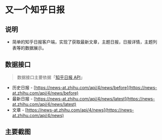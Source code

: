 # 又一个知乎日报

## 说明
- 简单的知乎日报客户端，实现了获取最新文章，主题日报，日报详情，主题列表等的数据展示。

## 数据接口

> 数据接口主要依据「[知乎日报 API](https://github.com/izzyleung/ZhihuDailyPurify/wiki/%E7%9F%A5%E4%B9%8E%E6%97%A5%E6%8A%A5-API-%E5%88%86%E6%9E%90)」

- 历史日报 - [https://news-at.zhihu.com/api/4/news/before](https://news-at.zhihu.com/api/4/news/before)
- 最新日报 -  [https://news-at.zhihu.com/api/4/news/latest](https://news-at.zhihu.com/api/4/news/latest)
- 文章 - [https://news-at.zhihu.com/api/4/news](https://news-at.zhihu.com/api/4/news)

## 主要截图
